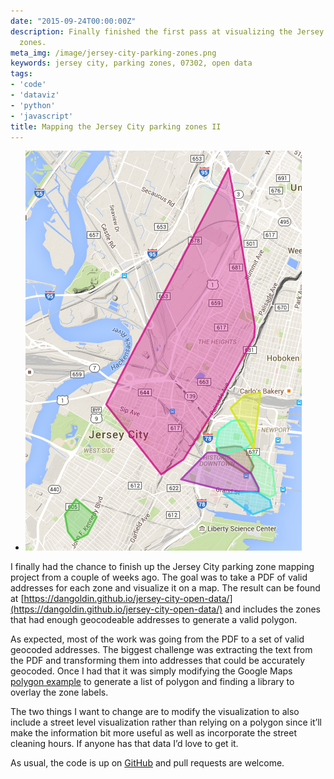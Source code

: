 ```yaml
---
date: "2015-09-24T00:00:00Z"
description: Finally finished the first pass at visualizing the Jersey City parking
  zones.
meta_img: /image/jersey-city-parking-zones.png
keywords: jersey city, parking zones, 07302, open data
tags:
- 'code'
- 'dataviz'
- 'python'
- 'javascript'
title: Mapping the Jersey City parking zones II
---
```



<ul class="thumbnails">
  <li class="span8">
    <div class="thumbnail">
      <img src="/image/jersey-city-parking-zones.png" alt="Jersey City parking zones" data-width="442" data-height="640" data-layout="responsive" />
    </div>
  </li>
</ul>

I finally had the chance to finish up the Jersey City parking zone mapping project from a couple of weeks ago. The goal was to take a PDF of valid addresses for each zone and visualize it on a map. The result can be found at [https://dangoldin.github.io/jersey-city-open-data/](https://dangoldin.github.io/jersey-city-open-data/) and includes the zones that had enough geocodeable addresses to generate a valid polygon.

As expected, most of the work was going from the PDF to a set of valid geocoded addresses. The biggest challenge was extracting the text from the PDF and transforming them into addresses that could be accurately geocoded. Once I had that it was simply modifying the Google Maps <a href="https://developers.google.com/maps/documentation/javascript/examples/polygon-simple" target="_blank">polygon example</a> to generate a list of polygon and finding a library to overlay the zone labels.

The two things I want to change are to modify the visualization to also include a street level visualization rather than relying on a polygon since it’ll make the information bit more useful as well as incorporate the street cleaning hours. If anyone has that data I’d love to get it.

As usual, the code is up on <a href="https://github.com/dangoldin/jersey-city-open-data" target="_blank">GitHub</a> and pull requests are welcome.
